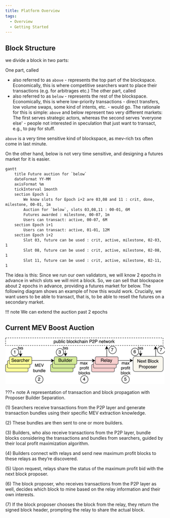 ```yaml
---
title: Platform Overview
tags:
  - Overview
  - Getting Started
---
```



## Block Structure

we divide a block in two parts:

One part, called

- also referred to as `above` - represents the top part of the blockspace. Economically, this is
  where competitive searchers want to place their transactions (e.g. for arbitrages etc.) The other
  part, called
- also referred to as `below` - represents the rest of the blockspace. Economically, this is where
  low-priority transactions - direct transfers, low volume swaps, some kind of intents, etc. - would
  go. The rationale for this is simple: `above` and below represent two very different markets: The
  first serves strategic actors, whereas the second serves 'everyone else' - people not interested
  in speculation that just want to transact, e.g., to pay for stuff.

`above` is a very time sensitive kind of blockspace, as mev-rich txs often come in last minute.

On the other hand, below is not very time sensitive, and designing a futures market for it is
easier.

```mermaid
gantt
    title Future auction for `below`
    dateFormat YY-MM
    axisFormat %m
    tickInterval 1month
    section Epoch i
        We know slots for Epoch i+2 are 03,08 and 11 : crit, done, milestone, 00-01, 1m
        Auction for `below`, slots 03,08,11 : 00-01, 6M
        Futures awarded : milestone, 00-07, 1m
        Users can transact: active, 00-07, 6M
    section Epoch i+1
        Users can transact: active, 01-01, 12M
    section Epoch i+2
        Slot 03, future can be used : crit, active, milestone, 02-03, 1
        Slot 08, future can be used : crit, active, milestone, 02-08, 1
        Slot 11, future can be used : crit, active, milestone, 02-11, 1
```


The idea is this: Since we run our own validators, we will know 2 epochs in advance in which slots we will mint a block. So, we can sell that blockspace about 2 epochs in advance, providing a futures market for below. The following diagram shows an example of how this would work. Crucially, we want users to be able to transact, that is, to be able to resell the futures on a secondary market.

!!! note
  We can extend the auction past 2 epochs


## Current MEV Boost Auction

![MEV Boost Design](/assets/images/mev_boost_overview.png)

???+ note
  A representation of transaction and block propagation with Proposer Builder Separation.

(1) Searchers receive transactions from the P2P layer and generate transaction bundles using their specific MEV extraction knowledge. 

(2) These bundles are then sent to one or more builders.

(3) Builders, who also receive transactions from the P2P layer, bundle blocks considering the transactions and bundles from searchers, guided by their local profit maximization algorithm. 

(4) Builders connect with relays and send new maximum profit blocks to these relays as they’re discovered. 

(5) Upon request, relays share the status of the maximum profit bid with the next block proposer. 

(6) The block proposer, who receives transactions from the P2P layer as well, decides which block to mine based on the relay information and their own interests. 

(7) If the block proposer chooses the block from the relay, they return the signed block header, prompting the relay
to share the actual block. 
